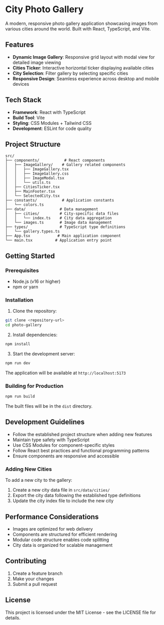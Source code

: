 # City Photo Gallery

A modern, responsive photo gallery application showcasing images from various cities around the world. Built with React, TypeScript, and Vite.

## Features

- **Dynamic Image Gallery**: Responsive grid layout with modal view for detailed image viewing
- **Cities Ticker**: Interactive horizontal ticker displaying available cities
- **City Selection**: Filter gallery by selecting specific cities
- **Responsive Design**: Seamless experience across desktop and mobile devices

## Tech Stack

- **Framework**: React with TypeScript
- **Build Tool**: Vite
- **Styling**: CSS Modules + Tailwind CSS
- **Development**: ESLint for code quality

## Project Structure

```
src/
├── components/           # React components
│   ├── ImageGallery/    # Gallery related components
│   │   ├── ImageGallery.tsx
│   │   ├── ImageGallery.css
│   │   ├── ImageModal.tsx
│   │   └── utils.ts
│   ├── CitiesTicker.tsx
│   ├── MainFooter.tsx
│   └── SelectedCity.tsx
├── constants/           # Application constants
│   └── colors.ts
├── data/               # Data management
│   ├── cities/         # City-specific data files
│   │   └── index.ts    # City data aggregation
│   └── images.ts       # Image data management
├── types/              # TypeScript type definitions
│   └── gallery.types.ts
├── App.tsx            # Main application component
└── main.tsx          # Application entry point
```

## Getting Started

### Prerequisites

- Node.js (v16 or higher)
- npm or yarn

### Installation

1. Clone the repository:

```bash
git clone <repository-url>
cd photo-gallery
```

2. Install dependencies:

```bash
npm install
```

3. Start the development server:

```bash
npm run dev
```

The application will be available at `http://localhost:5173`

### Building for Production

```bash
npm run build
```

The built files will be in the `dist` directory.

## Development Guidelines

- Follow the established project structure when adding new features
- Maintain type safety with TypeScript
- Use CSS Modules for component-specific styles
- Follow React best practices and functional programming patterns
- Ensure components are responsive and accessible

### Adding New Cities

To add a new city to the gallery:

1. Create a new city data file in `src/data/cities/`
2. Export the city data following the established type definitions
3. Update the city index file to include the new city

## Performance Considerations

- Images are optimized for web delivery
- Components are structured for efficient rendering
- Modular code structure enables code splitting
- City data is organized for scalable management

## Contributing

1. Create a feature branch
2. Make your changes
3. Submit a pull request

## License

This project is licensed under the MIT License - see the LICENSE file for details.
